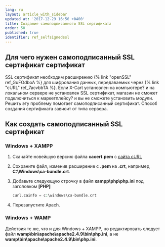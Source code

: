 ```yaml
---
lang: ru
layout: article_with_sidebar
updated_at: '2017-12-29 16:50 +0400'
title: Создание самоподписанного SSL сертификата
order: 50
published: true
identifier: ref_selfsignedssl
---
```

## Для чего нужен самоподписанный SSL сертификат сертификат

SSL сертификат необходим расширению {% link "openSSL" ref_GuFOdboA %} для шифрования данных, передаваемых через {% link "cURL" ref_7acvbbTA %}. Если X-Cart установлен на компьютере? и на локальном сервере не установлен SSL сертификат, магазин не сможет подключиться к маркетплейсу? и вы не сможете установить модули. Решить эту проблему помогает самоподписанный сертификат. Способ создания сертификата зависит от типа сервера. 

## Как создать самоподписанный SSL сертификат

### Windows + XAMPP

1.  Скачайте новейшую версию файла **cacert.pem** с [сайта cURL](http://curl.haxx.se/docs/caextract.html)
2.  Сохраните файл, изменив расширение с **.pem** на **.crt**, например, **C:\Windows\ca-bundle.crt**. 
3.  Добавьте следующую строчку в файл **xampp\php\php.ini** под заголовком **[PHP]**

    ```php
    curl.cainfo = c:\windows\ca-bundle.crt
    ```

4.  Перезапустите Apach.

### Windows + WAMP

Действия те же, что и для Windows + XAMPP, но редактировать следует файл **wamp\bin\apache\apache2.4.9\bin\php.ini**, а не **wamp\bin\apache\apache2.4.9\bin\php.ini**.
